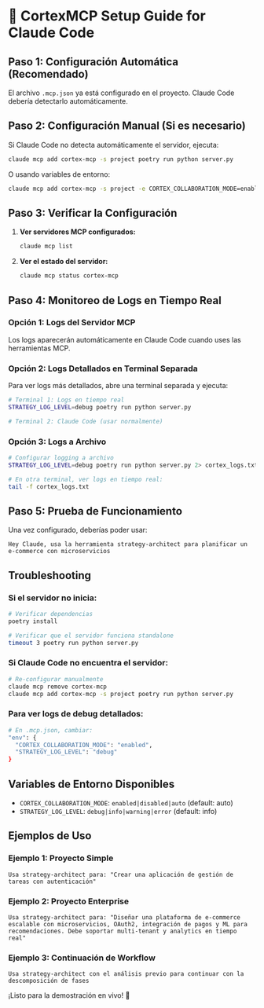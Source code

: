 # 🚀 CortexMCP Setup Guide for Claude Code

## Paso 1: Configuración Automática (Recomendado)

El archivo `.mcp.json` ya está configurado en el proyecto. Claude Code debería detectarlo automáticamente.

## Paso 2: Configuración Manual (Si es necesario)

Si Claude Code no detecta automáticamente el servidor, ejecuta:

```bash
claude mcp add cortex-mcp -s project poetry run python server.py
```

O usando variables de entorno:

```bash
claude mcp add cortex-mcp -s project -e CORTEX_COLLABORATION_MODE=enabled -e STRATEGY_LOG_LEVEL=info poetry run python server.py
```

## Paso 3: Verificar la Configuración

1. **Ver servidores MCP configurados:**
   ```bash
   claude mcp list
   ```

2. **Ver el estado del servidor:**
   ```bash
   claude mcp status cortex-mcp
   ```

## Paso 4: Monitoreo de Logs en Tiempo Real

### Opción 1: Logs del Servidor MCP
Los logs aparecerán automáticamente en Claude Code cuando uses las herramientas MCP.

### Opción 2: Logs Detallados en Terminal Separada
Para ver logs más detallados, abre una terminal separada y ejecuta:

```bash
# Terminal 1: Logs en tiempo real
STRATEGY_LOG_LEVEL=debug poetry run python server.py

# Terminal 2: Claude Code (usar normalmente)
```

### Opción 3: Logs a Archivo
```bash
# Configurar logging a archivo
STRATEGY_LOG_LEVEL=debug poetry run python server.py 2> cortex_logs.txt

# En otra terminal, ver logs en tiempo real:
tail -f cortex_logs.txt
```

## Paso 5: Prueba de Funcionamiento

Una vez configurado, deberías poder usar:

```
Hey Claude, usa la herramienta strategy-architect para planificar un e-commerce con microservicios
```

## Troubleshooting

### Si el servidor no inicia:
```bash
# Verificar dependencias
poetry install

# Verificar que el servidor funciona standalone
timeout 3 poetry run python server.py
```

### Si Claude Code no encuentra el servidor:
```bash
# Re-configurar manualmente
claude mcp remove cortex-mcp
claude mcp add cortex-mcp -s project poetry run python server.py
```

### Para ver logs de debug detallados:
```bash
# En .mcp.json, cambiar:
"env": {
  "CORTEX_COLLABORATION_MODE": "enabled",
  "STRATEGY_LOG_LEVEL": "debug"
}
```

## Variables de Entorno Disponibles

- `CORTEX_COLLABORATION_MODE`: `enabled|disabled|auto` (default: auto)
- `STRATEGY_LOG_LEVEL`: `debug|info|warning|error` (default: info)

## Ejemplos de Uso

### Ejemplo 1: Proyecto Simple
```
Usa strategy-architect para: "Crear una aplicación de gestión de tareas con autenticación"
```

### Ejemplo 2: Proyecto Enterprise
```
Usa strategy-architect para: "Diseñar una plataforma de e-commerce escalable con microservicios, OAuth2, integración de pagos y ML para recomendaciones. Debe soportar multi-tenant y analytics en tiempo real"
```

### Ejemplo 3: Continuación de Workflow
```
Usa strategy-architect con el análisis previo para continuar con la descomposición de fases
```

¡Listo para la demostración en vivo! 🎉